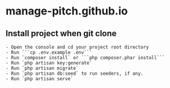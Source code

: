 # manage-pitch.github.io

## Install project when git clone

	- Open the console and cd your project root directory
	- Run ```cp .env.example .env```
	- Run `composer install` or ```php composer.phar install```
	- Run `php artisan key:generate` 
	- Run `php artisan migrate`
	- Run `php artisan db:seed` to run seeders, if any.
	- Run `php artisan serve`